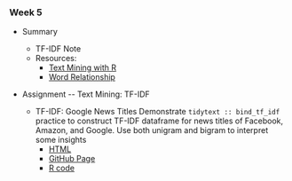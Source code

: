 ### Week 5

* Summary
    + TF-IDF Note
    + Resources:
        + [Text Mining with R]( https://www.tidytextmining.com/tfidf.html)
        + [Word Relationship](https://uc-r.github.io/word_relationships)
        

* Assignment -- Text Mining: TF-IDF
    * TF-IDF: Google News Titles
    Demonstrate `tidytext :: bind_tf_idf` practice to construct TF-IDF dataframe for news titles of Facebook, Amazon, and Google. Use both unigram and bigram to interpret some insights
        * [HTML](https://graduatecrisis.github.io/CSX-Data-Science/wk5/hw5_tfidf/tfidf_example.html)
        * [GitHub Page](https://graduatecrisis.github.io/CSX-Data-Science/wk5/hw5_tfidf/)
        * [R code](https://github.com/graduatecrisis/CSX-Data-Science/blob/master/wk5/hw5_tfidf/news_title_tf-idf.R)
